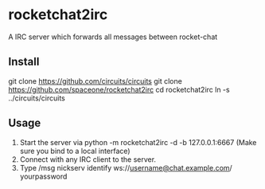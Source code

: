 # rocketchat2irc
A IRC server which forwards all messages between rocket-chat

## Install

git clone https://github.com/circuits/circuits
git clone https://github.com/spaceone/rocketchat2irc
cd rocketchat2irc
ln -s ../circuits/circuits

## Usage

1. Start the server via python -m rocketchat2irc -d -b 127.0.0.1:6667 (Make sure you bind to a local interface)
2. Connect with any IRC client to the server.
3. Type /msg nickserv identify ws://username@chat.example.com/ yourpassword
